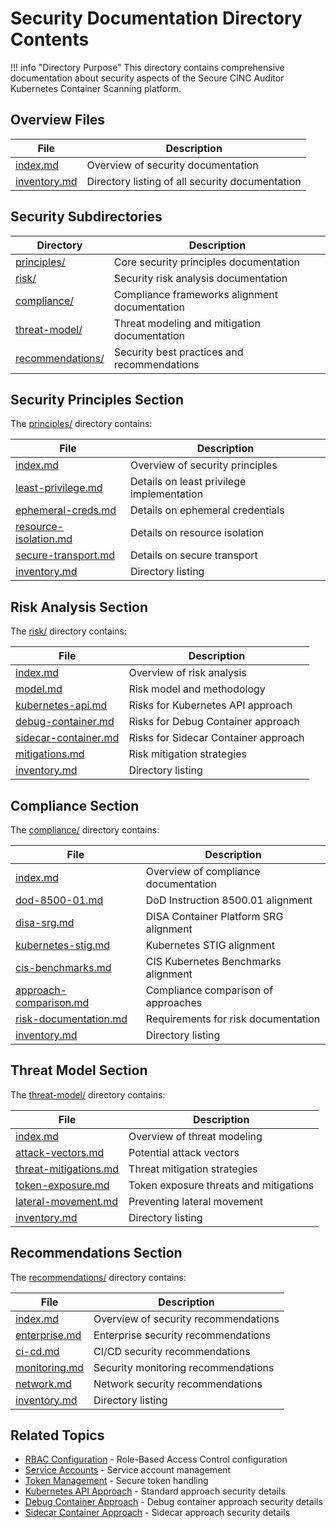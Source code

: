 # Security Documentation Directory Contents

!!! info "Directory Purpose"
    This directory contains comprehensive documentation about security aspects of the Secure CINC Auditor Kubernetes Container Scanning platform.

## Overview Files

| File | Description |
|------|-------------|
| [index.md](index.md) | Overview of security documentation |
| [inventory.md](inventory.md) | Directory listing of all security documentation |

## Security Subdirectories

| Directory | Description |
|-----------|-------------|
| [principles/](principles) | Core security principles documentation |
| [risk/](risk) | Security risk analysis documentation |
| [compliance/](compliance) | Compliance frameworks alignment documentation |
| [threat-model/](threat-model) | Threat modeling and mitigation documentation |
| [recommendations/](recommendations) | Security best practices and recommendations |

## Security Principles Section

The [principles/](principles) directory contains:

| File | Description |
|------|-------------|
| [index.md](principles/index.md) | Overview of security principles |
| [least-privilege.md](principles/least-privilege.md) | Details on least privilege implementation |
| [ephemeral-creds.md](principles/ephemeral-creds.md) | Details on ephemeral credentials |
| [resource-isolation.md](principles/resource-isolation.md) | Details on resource isolation |
| [secure-transport.md](principles/secure-transport.md) | Details on secure transport |
| [inventory.md](principles/inventory.md) | Directory listing |

## Risk Analysis Section

The [risk/](risk) directory contains:

| File | Description |
|------|-------------|
| [index.md](risk/index.md) | Overview of risk analysis |
| [model.md](risk/model.md) | Risk model and methodology |
| [kubernetes-api.md](risk/kubernetes-api.md) | Risks for Kubernetes API approach |
| [debug-container.md](risk/debug-container.md) | Risks for Debug Container approach |
| [sidecar-container.md](risk/sidecar-container.md) | Risks for Sidecar Container approach |
| [mitigations.md](risk/mitigations.md) | Risk mitigation strategies |
| [inventory.md](risk/inventory.md) | Directory listing |

## Compliance Section

The [compliance/](compliance) directory contains:

| File | Description |
|------|-------------|
| [index.md](compliance/index.md) | Overview of compliance documentation |
| [dod-8500-01.md](compliance/dod-8500-01.md) | DoD Instruction 8500.01 alignment |
| [disa-srg.md](compliance/disa-srg.md) | DISA Container Platform SRG alignment |
| [kubernetes-stig.md](compliance/kubernetes-stig.md) | Kubernetes STIG alignment |
| [cis-benchmarks.md](compliance/cis-benchmarks.md) | CIS Kubernetes Benchmarks alignment |
| [approach-comparison.md](compliance/approach-comparison.md) | Compliance comparison of approaches |
| [risk-documentation.md](compliance/risk-documentation.md) | Requirements for risk documentation |
| [inventory.md](compliance/inventory.md) | Directory listing |

## Threat Model Section

The [threat-model/](threat-model) directory contains:

| File | Description |
|------|-------------|
| [index.md](threat-model/index.md) | Overview of threat modeling |
| [attack-vectors.md](threat-model/attack-vectors.md) | Potential attack vectors |
| [threat-mitigations.md](threat-model/threat-mitigations.md) | Threat mitigation strategies |
| [token-exposure.md](threat-model/token-exposure.md) | Token exposure threats and mitigations |
| [lateral-movement.md](threat-model/lateral-movement.md) | Preventing lateral movement |
| [inventory.md](threat-model/inventory.md) | Directory listing |

## Recommendations Section

The [recommendations/](recommendations) directory contains:

| File | Description |
|------|-------------|
| [index.md](recommendations/index.md) | Overview of security recommendations |
| [enterprise.md](../developer-guide/deployment/scenarios/enterprise.md) | Enterprise security recommendations |
| [ci-cd.md](../architecture/deployment/ci-cd-deployment.md) | CI/CD security recommendations |
| [monitoring.md](../developer-guide/deployment/advanced-topics/monitoring.md) | Security monitoring recommendations |
| [network.md](recommendations/network.md) | Network security recommendations |
| [inventory.md](recommendations/inventory.md) | Directory listing |

## Related Topics

- [RBAC Configuration](../rbac/index.md) - Role-Based Access Control configuration
- [Service Accounts](../service-accounts/index.md) - Service account management
- [Token Management](../tokens/index.md) - Secure token handling
- [Kubernetes API Approach](../approaches/kubernetes-api/index.md) - Standard approach security details
- [Debug Container Approach](../approaches/debug-container/index.md) - Debug container approach security details
- [Sidecar Container Approach](../approaches/sidecar-container/index.md) - Sidecar approach security details
